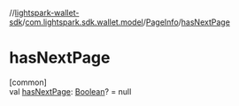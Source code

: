 //[lightspark-wallet-sdk](../../../index.md)/[com.lightspark.sdk.wallet.model](../index.md)/[PageInfo](index.md)/[hasNextPage](has-next-page.md)

# hasNextPage

[common]\
val [hasNextPage](has-next-page.md): [Boolean](https://kotlinlang.org/api/latest/jvm/stdlib/kotlin/-boolean/index.html)? = null
